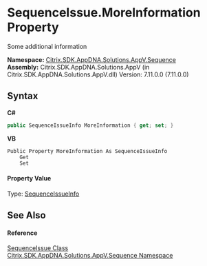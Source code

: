 # SequenceIssue.MoreInformation Property 
 

Some additional information

**Namespace:**&nbsp;<a href="87a123ce-ec99-68d7-05dc-6edaf29918a9">Citrix.SDK.AppDNA.Solutions.AppV.Sequence</a><br />**Assembly:**&nbsp;Citrix.SDK.AppDNA.Solutions.AppV (in Citrix.SDK.AppDNA.Solutions.AppV.dll) Version: 7.11.0.0 (7.11.0.0)

## Syntax

**C#**
```csharp
public SequenceIssueInfo MoreInformation { get; set; }
```

**VB**
```vbnet
Public Property MoreInformation As SequenceIssueInfo
	Get
	Set
```


#### Property Value
Type: <a href="238e50bb-ef8d-cdad-ef16-294919502993">SequenceIssueInfo</a>

## See Also


#### Reference
<a href="aa3f9c45-1f71-0b7f-9faa-74d5d9d28835">SequenceIssue Class</a><br /><a href="87a123ce-ec99-68d7-05dc-6edaf29918a9">Citrix.SDK.AppDNA.Solutions.AppV.Sequence Namespace</a><br />